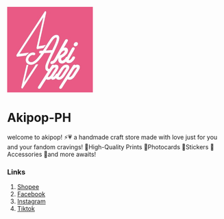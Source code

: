 <img src="akipop.jpg" alt="Logo" width=200/><br>
# Akipop-PH
welcome to akipop! ⚡💗 a handmade craft store made with love just for you and your fandom cravings!
🥤High-Quality Prints
🥤Photocards
🥤Stickers 
🥤Accessories
👀and more awaits!

### Links
1. [Shopee](https://shopee.ph/akipopph) <br>
1. [Facebook](https://www.facebook.com/akipopph/) <br>
1. [Instagram](https://www.instagram.com/akipopph/) <br>
1. [Tiktok](https://www.tiktok.com/@akipopph) <br>
